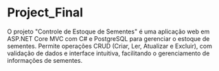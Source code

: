 # Project_Final
O projeto "Controle de Estoque de Sementes" é uma aplicação web em ASP.NET Core MVC com C# e PostgreSQL para gerenciar o estoque de sementes. Permite operações CRUD (Criar, Ler, Atualizar e Excluir), com validação de dados e interface intuitiva, facilitando o gerenciamento de informações de sementes.
